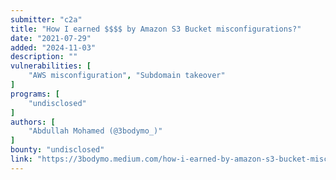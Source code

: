 ```yaml
---
submitter: "c2a"
title: "How I earned $$$$ by Amazon S3 Bucket misconfigurations?"
date: "2021-07-29"
added: "2024-11-03"
description: ""
vulnerabilities: [
    "AWS misconfiguration", "Subdomain takeover"
]
programs: [
    "undisclosed"
]
authors: [
    "Abdullah Mohamed (@3bodymo_)"
]
bounty: "undisclosed"
link: "https://3bodymo.medium.com/how-i-earned-by-amazon-s3-bucket-misconfigurations-29d51ee510de"
---
```




